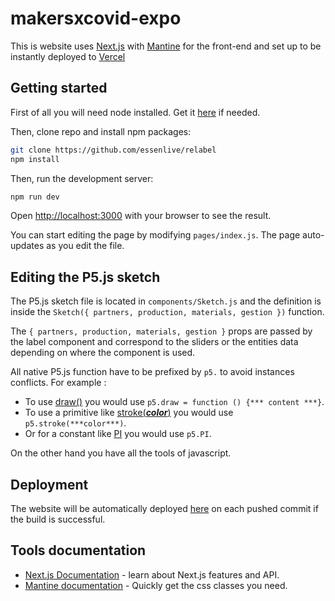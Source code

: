 # makersxcovid-expo

This is website uses [Next.js](https://nextjs.org/) with [Mantine](https://mantine.dev/) for the front-end and set up to be instantly deployed to [Vercel](https://vercel.com/)


## Getting started

First of all you will need node installed. Get it [here](https://nodejs.org/en/) if needed.

Then, clone repo and install npm packages:

```bash
git clone https://github.com/essenlive/relabel
npm install
```

Then, run the development server:

```bash
npm run dev
```

Open [http://localhost:3000](http://localhost:3000) with your browser to see the result.

You can start editing the page by modifying `pages/index.js`. The page auto-updates as you edit the file.

## Editing the P5.js sketch

The P5.js sketch file is located in `components/Sketch.js` and the definition is inside the `Sketch({ partners, production, materials, gestion })` function.

The `{ partners, production, materials, gestion }` props are passed by the label component and correspond to the sliders or the entities data depending on where the component is used.

All native P5.js function have to be prefixed by `p5.` to avoid instances conflicts. For example : 
- To use [draw()](https://p5js.org/reference/#/p5/draw) you would use `p5.draw = function () {*** content ***}`.
- To use a primitive like [stroke(***color***)](https://p5js.org/reference/#/p5/stroke) you would use `p5.stroke(***color***)`. 
- Or for a constant like [PI](https://p5js.org/reference/#/p5/PI)  you would use `p5.PI`.

On the other hand you have all the tools of javascript.


## Deployment

The website will be automatically deployed [here](http://relabel.vercel.app/) on each pushed commit if the build is successful.


## Tools documentation

- [Next.js Documentation](https://nextjs.org/docs) - learn about Next.js features and API.
- [Mantine documentation](https://mantine.dev/) - Quickly get the css classes you need.
